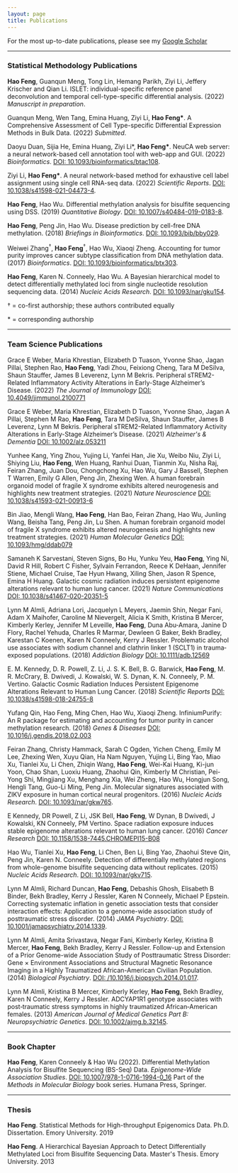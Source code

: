 ```yaml
---
layout: page
title: Publications
---
```

For the most up-to-date publications, please see my [Google Scholar](https://scholar.google.com/citations?user=YGFvJjwAAAAJ&hl=en)<br/>

---
### Statistical Methodology Publications

**Hao Feng**, Guanqun Meng, Tong Lin, Hemang Parikh, Ziyi Li, Jeffery Krischer and Qian Li. ISLET: individual-specific reference panel deconvolution and temporal cell-type-specific differential analysis. (2022) *Manuscript in preparation*.

Guanqun Meng, Wen Tang, Emina Huang, Ziyi Li, **Hao Feng&#42;**. A Comprehensive Assessment of Cell Type-specific Differential Expression Methods in Bulk Data. (2022) *Submitted*. 

Daoyu Duan, Sijia He, Emina Huang, Ziyi Li&#42;, **Hao Feng&#42;**. NeuCA web server: a neural network-based cell annotation tool with web-app and GUI. (2022) *Bioinformatics*. [DOI: 10.1093/bioinformatics/btac108](https://doi.org/10.1093/bioinformatics/btac108). 

Ziyi Li, **Hao Feng&#42;**. A neural network-based method for exhaustive cell label assignment using single cell RNA-seq data. (2022) *Scientific Reports*. [DOI: 10.1038/s41598-021-04473-4](https://doi.org/10.1038/s41598-021-04473-4). 

**Hao Feng**, Hao Wu. Differential methylation analysis for bisulfite sequencing using DSS. (2019) *Quantitative Biology*. [DOI: 10.1007/s40484-019-0183-8](https://doi.org/10.1007/s40484-019-0183-8). 

**Hao Feng**, Peng Jin, Hao Wu. Disease prediction by cell-free DNA methylation. (2018) *Briefings in Bioinformatics*. [DOI: 10.1093/bib/bby029](https://doi.org/10.1093/bib/bby029). 

Weiwei Zhang<sup>&dagger;</sup>, **Hao Feng**<sup>&dagger;</sup>, Hao Wu, Xiaoqi Zheng. Accounting for tumor purity improves cancer subtype classification from DNA methylation data. (2017) *Bioinformatics*. [DOI: 10.1093/bioinformatics/btx303](https://doi.org/10.1093/bioinformatics/btx303). 

**Hao Feng**, Karen N. Conneely, Hao Wu. A Bayesian hierarchical model to detect differentially methylated loci from single nucleotide resolution sequencing data. (2014) *Nucleic Acids Research*. [DOI: 10.1093/nar/gku154](https://doi.org/10.1093/nar/gku154). 


&dagger; = co-first authorship; these authors contributed equally   
 
&#42; = corresponding authorship    

---
### Team Science Publications

Grace E Weber, Maria Khrestian, Elizabeth D Tuason, Yvonne Shao, Jagan Pillai, Stephen Rao, **Hao Feng**, Yadi Zhou, Feixiong Cheng, Tara M DeSilva, Shaun Stauffer, James B Leverenz, Lynn M Bekris. Peripheral sTREM2-Related Inflammatory Activity Alterations in Early-Stage Alzheimer’s Disease. (2022) *The Journal of Immunology* [DOI: 10.4049/jimmunol.2100771](https://doi.org/10.4049/jimmunol.2100771) 

Grace E Weber, Maria Khrestian, Elizabeth D Tuason, Yvonne Shao, Jagan A Pillai, Stephen M Rao, **Hao Feng**, Tara M DeSilva, Shaun Stauffer, James B Leverenz, Lynn M Bekris. Peripheral sTREM2-Related Inflammatory Activity Alterations in Early-Stage Alzheimer’s Disease. (2021) *Alzheimer's & Dementia* [DOI: 10.1002/alz.053211](https://doi.org/10.1002/alz.053211) 

Yunhee Kang, Ying Zhou, Yujing Li, Yanfei Han, Jie Xu, Weibo Niu, Ziyi Li, Shiying Liu, **Hao Feng**, Wen Huang, Ranhui Duan, Tianmin Xu, Nisha Raj, Feiran Zhang, Juan Dou, Chongchong Xu, Hao Wu, Gary J Bassell, Stephen T Warren, Emily G Allen, Peng Jin, Zhexing Wen. A human forebrain organoid model of fragile X syndrome exhibits altered neurogenesis and highlights new treatment strategies. (2021) *Nature Neuroscience* [DOI: 10.1038/s41593-021-00913-6](https://doi.org/10.1038/s41593-021-00913-6) 

Bin Jiao, Mengli Wang, **Hao Feng**, Han Bao, Feiran Zhang, Hao Wu, Junling Wang, Beisha Tang, Peng Jin, Lu Shen. A human forebrain organoid model of fragile X syndrome exhibits altered neurogenesis and highlights new treatment strategies. (2021) *Human Molecular Genetics* [DOI: 10.1093/hmg/ddab079](https://doi.org/10.1093/hmg/ddab079) 

Samaneh K Sarvestani, Steven Signs, Bo Hu, Yunku Yeu, **Hao Feng**, Ying Ni, David R Hill, Robert C Fisher, Sylvain Ferrandon, Reece K DeHaan, Jennifer Stiene, Michael Cruise, Tae Hyun Hwang, Xiling Shen, Jason R Spence, Emina H Huang. Galactic cosmic radiation induces persistent epigenome alterations relevant to human lung cancer. (2021) *Nature Communications* [DOI: 10.1038/s41467-020-20351-5](https://doi.org/10.1038/s41467-020-20351-5) 

Lynn M Almli, Adriana Lori, Jacquelyn L Meyers, Jaemin Shin, Negar Fani, Adam X Maihofer, Caroline M Nievergelt, Alicia K Smith, Kristina B Mercer, Kimberly Kerley, Jennifer M Leveille, **Hao Feng**, Duna Abu‐Amara, Janine D Flory, Rachel Yehuda, Charles R Marmar, Dewleen G Baker, Bekh Bradley, Karestan C Koenen, Karen N Conneely, Kerry J Ressler. Problematic alcohol use associates with sodium channel and clathrin linker 1 (SCLT1) in trauma‐exposed populations. (2018) *Addiction Biology* [DOI: 10.1111/adb.12569](https://doi.org/10.1111/adb.12569) 

E. M. Kennedy, D. R. Powell, Z. Li, J. S. K. Bell, B. G. Barwick, **Hao Feng**, M. R. McCrary, B. Dwivedi, J. Kowalski, W. S. Dynan, K. N. Conneely, P. M. Vertino.  Galactic Cosmic Radiation Induces Persistent Epigenome Alterations Relevant to Human Lung Cancer. (2018) *Scientific Reports* [DOI: 10.1038/s41598-018-24755-8](https://doi.org/10.1038/s41598-018-24755-8) 

Yufang Qin, Hao Feng, Ming Chen, Hao Wu, Xiaoqi Zheng. InfiniumPurify: An R package for estimating and accounting for tumor purity in cancer methylation research. (2018) *Genes &amp; Diseases* [DOI: 10.1016/j.gendis.2018.02.003](https://doi.org/10.1016/j.gendis.2018.02.003) 

Feiran Zhang, Christy Hammack, Sarah C Ogden, Yichen Cheng, Emily M Lee, Zhexing Wen, Xuyu Qian, Ha Nam Nguyen, Yujing Li, Bing Yao, Miao Xu, Tianlei Xu, Li Chen, Zhiqin Wang, **Hao Feng**, Wei-Kai Huang, Ki-jun Yoon, Chao Shan, Luoxiu Huang, Zhaohui Qin, Kimberly M Christian, Pei-Yong Shi, Mingjiang Xu, Menghang Xia, Wei Zheng, Hao Wu, Hongjun Song, Hengli Tang, Guo-Li Ming, Peng Jin. Molecular signatures associated with ZIKV exposure in human cortical neural progenitors. (2016) *Nucleic Acids Research*. [DOI: 10.1093/nar/gkw765](https://doi.org/10.1093/nar/gkw765). 

E Kennedy, DR Powell, Z Li, JSK Bell, **Hao Feng**, W Dynan, B Dwivedi, J Kowalski, KN Conneely, PM Vertino. Space radiation exposure induces stable epigenome alterations relevant to human lung cancer. (2016) *Cancer Research* [DOI: 10.1158/1538-7445.CHROMEPI15-B08](https://doi.org/10.1158/1538-7445.CHROMEPI15-B08)

Hao Wu, Tianlei Xu, **Hao Feng**, Li Chen, Ben Li, Bing Yao, Zhaohui Steve Qin, Peng Jin, Karen N. Conneely. Detection of differentially methylated regions from whole-genome bisulfite sequencing data without replicates. (2015) *Nucleic Acids Research*. [DOI: 10.1093/nar/gkv715](https://doi.org/10.1093/nar/gkv715). 

Lynn M Almli, Richard Duncan, **Hao Feng**, Debashis Ghosh, Elisabeth B Binder, Bekh Bradley, Kerry J Ressler, Karen N Conneely, Michael P Epstein. Correcting systematic inflation in genetic association tests that consider interaction effects: Application to a genome-wide association study of posttraumatic stress disorder. (2014) *JAMA Psychiatry*. [DOI: 10.1001/jamapsychiatry.2014.1339](https://doi.org/10.1001/jamapsychiatry.2014.1339). 

Lynn M Almli, Amita Srivastava, Negar Fani, Kimberly Kerley, Kristina B Mercer, **Hao Feng**, Bekh Bradley, Kerry J Ressler. Follow-up and Extension of a Prior Genome-wide Association Study of Posttraumatic Stress Disorder: Gene × Environment Associations and Structural Magnetic Resonance Imaging in a Highly Traumatized African-American Civilian Population. (2014) *Biological Psychiatry*. [DOI: /10.1016/j.biopsych.2014.01.017](https://doi.org/10.1016/j.biopsych.2014.01.017). 

Lynn M Almli, Kristina B Mercer, Kimberly Kerley, **Hao Feng**, Bekh Bradley, Karen N Conneely, Kerry J Ressler. ADCYAP1R1 genotype associates with post‐traumatic stress symptoms in highly traumatized African‐American females. (2013) *American Journal of Medical Genetics Part B: Neuropsychiatric Genetics*. [DOI: 10.1002/ajmg.b.32145](https://doi.org/10.1002/ajmg.b.32145). 

---
### Book Chapter 
**Hao Feng**, Karen Conneely & Hao Wu (2022). Differential Methylation Analysis for Bisulfite Sequencing (BS-Seq) Data. *Epigenome-Wide Association Studies*. [DOI: 10.1007/978-1-0716-1994-0_16](https://doi.org/10.1007/978-1-0716-1994-0_16) Part of the *Methods in Molecular Biology* book series. Humana Press, Springer. 

---
### Thesis 
**Hao Feng**. Statistical Methods for High-throughput Epigenomics Data. Ph.D. Dissertation. Emory University. 2019

**Hao Feng**. A Hierarchical Bayesian Approach to Detect Differentially Methylated Loci from Bisulfite Sequencing Data. Master's Thesis. Emory University. 2013
